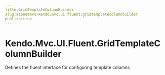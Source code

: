 ```yaml
---
title:GridTemplateColumnBuilder
slug:aspnetmvc-kendo.mvc.ui.fluent.gridtemplatecolumnbuilder
publish:true
---
```


# Kendo.Mvc.UI.Fluent.GridTemplateColumnBuilder

Defines the fluent interface for configuring template columns
